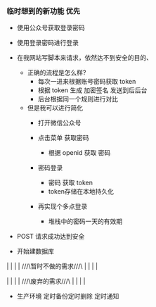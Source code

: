 ### 临时想到的新功能 优先

- 使用公众号获取登录密码

- 使用登录密码进行登录

- 在我网站写脚本来请求，依然达不到安全的目的、
    - 正确的流程是怎么样?
        - 每次一进来根据账号密码获取 token
        - 根据 token 生成 加密签名 发送到后后台
        - 后台根据同一个规则进行对比
    - 但是我可以进行简化
        - 打开微信公众号
        - 点击菜单 获取密码
            - 根据 openid 获取 密码
        - 密码登录
            - 密码 获取 token
            - token存储在本地持久化
            
        - 再实现个多点登录
            - 堆栈中的密码一天的有效期

- POST 请求成功达到安全

- 开始建数据库

|
|
|
|
///\\暂时不做的需求///\\
|
|
|
|





|
|
|
|
///\\废弃的需求///\\
|
|
|
|

- 生产环境 定时备份定时删除 定时通知

